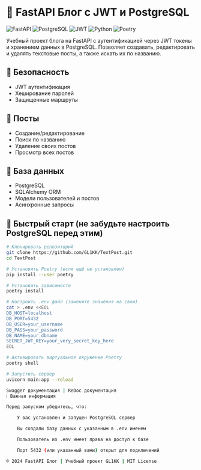 # 📝 FastAPI Блог с JWT и PostgreSQL

![FastAPI](https://img.shields.io/badge/FastAPI-005571?style=for-the-badge&logo=fastapi)
![PostgreSQL](https://img.shields.io/badge/PostgreSQL-316192?style=for-the-badge&logo=postgresql&logoColor=white)
![JWT](https://img.shields.io/badge/JWT-black?style=for-the-badge&logo=JSON%20web%20tokens)
![Python](https://img.shields.io/badge/Python-3776AB?style=for-the-badge&logo=python&logoColor=white)
![Poetry](https://img.shields.io/badge/Poetry-60A5FA?style=for-the-badge&logo=poetry&logoColor=white)

Учебный проект блога на FastAPI с аутентификацией через JWT токены и хранением данных в PostgreSQL. Позволяет создавать, редактировать и удалять текстовые посты, а также искать их по названию.

## 🔐 Безопасность
- JWT аутентификация
- Хеширование паролей
- Защищенные маршруты

## 📝 Посты
- Создание/редактирование
- Поиск по названию
- Удаление своих постов
- Просмотр всех постов

## 💾 База данных
- PostgreSQL
- SQLAlchemy ORM
- Модели пользователей и постов
- Асинхронные запросы

## 🚀 Быстрый старт (не забудьте настроить PostgreSQL перед этим)

```bash
# Клонировать репозиторий
git clone https://github.com/GL1KK/TextPost.git
cd TextPost

# Установить Poetry (если ещё не установлен)
pip install --user poetry

# Установить зависимости
poetry install

# Настроить .env файл (замените значения на свои)
cat > .env <<EOL
DB_HOST=localhost
DB_PORT=5432
DB_USER=your_username
DB_PASS=your_password
DB_NAME=your_dbname
SECRET_JWT_KEY=your_very_secret_key_here
EOL

# Активировать виртуальное окружение Poetry
poetry shell

# Запустить сервер
uvicorn main:app --reload

Swagger документация | ReDoc документация
ℹ️ Важная информация

Перед запуском убедитесь, что:

    У вас установлен и запущен PostgreSQL сервер

    Вы создали базу данных с указанным в .env именем

    Пользователь из .env имеет права на доступ к базе

    Порт 5432 (или указанный вами) открыт для подключений

© 2024 FastAPI Блог | Учебный проект GL1KK | MIT License

